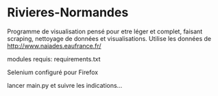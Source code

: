 # Rivieres-Normandes

Programme de visualisation pensé pour etre léger et complet, faisant scraping, nettoyage de données et visualisations. Utilise les données de http://www.naiades.eaufrance.fr/

modules requis: requirements.txt

Selenium configuré pour Firefox

lancer main.py et suivre les indications...
